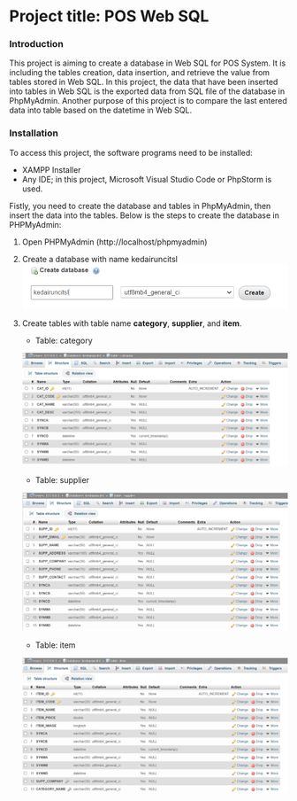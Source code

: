 # Project title: POS Web SQL


### Introduction

This project is aiming to create a database in Web SQL for POS System. It is including the tables creation, data insertion, and retrieve the value from tables stored in Web SQL. In this project, the data that have been inserted into tables in Web SQL is the exported data from SQL file of the database in PhpMyAdmin. Another purpose of this project is to compare the last entered data into table based on the datetime in Web SQL. 

### Installation
To access this project, the software programs need to be installed:
* XAMPP Installer
* Any IDE; in this project, Microsoft Visual Studio Code or PhpStorm is used.

Fistly, you need to create the database and tables in PhpMyAdmin, then insert the data into the tables. Below is the steps to create the database in PHPMyAdmin:

1. Open PHPMyAdmin (http://localhost/phpmyadmin)
2. Create a database with name kedairuncitsl
     ![](gitImg/createDB.png)
3. Create tables with table name **category**, **supplier**, and **item**.
     * Table: category
     
     ![](gitImg/2022-04-27%20(7).png)
     
     * Table: supplier
     
     ![](gitImg/2022-04-27%20(8).png)
     
     * Table: item
     
     ![](gitImg/2022-04-27%20(4).png)
